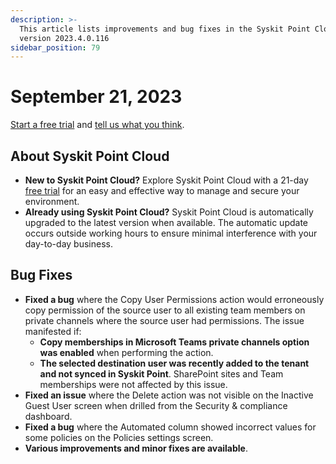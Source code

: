 ```yaml
---
description: >-
  This article lists improvements and bug fixes in the Syskit Point Cloud
  version 2023.4.0.116
sidebar_position: 79
---
```


# September 21, 2023

[Start a free trial](https://www.syskit.com/products/point/free-trial/) and [tell us what you think](https://www.syskit.com/company/contact-us/).

## About Syskit Point Cloud

* **New to Syskit Point Cloud?** Explore Syskit Point Cloud with a 21-day [free trial](https://www.syskit.com/products/point/free-trial/) for an easy and effective way to manage and secure your environment.
* **Already using Syskit Point Cloud?** Syskit Point Cloud is automatically upgraded to the latest version when available. The automatic update occurs outside working hours to ensure minimal interference with your day-to-day business.

## Bug Fixes

* **Fixed a bug** where the Copy User Permissions action would erroneously copy permission of the source user to all existing team members on private channels where the source user had permissions. The issue manifested if:
  * **Copy memberships in Microsoft Teams private channels option was enabled** when performing the action. 
  * **The selected destination user was recently added to the tenant and not synced in Syskit Point**.
SharePoint sites and Team memberships were not affected by this issue.
* **Fixed an issue** where the Delete action was not visible on the Inactive Guest User screen when drilled from the Security & compliance dashboard.
* **Fixed a bug** where the Automated column showed incorrect values for some policies on the Policies settings screen.
* **Various improvements and minor fixes are available**.
